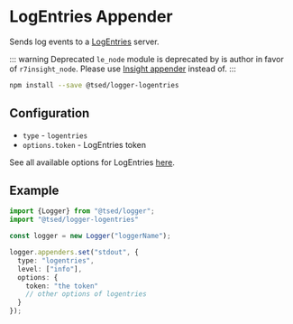 # LogEntries Appender

Sends log events to a [LogEntries](https://logentries.com/) server.

::: warning Deprecated
`le_node` module is deprecated by is author in favor of `r7insight_node`.
Please use [Insight appender](/appenders/insight.md) instead of.
:::

```bash
npm install --save @tsed/logger-logentries
```

## Configuration

* `type` - `logentries`
* `options.token` - LogEntries token

See all available options for LogEntries [here](https://www.npmjs.com/package/le_node).

## Example

```typescript
import {Logger} from "@tsed/logger";
import "@tsed/logger-logentries"

const logger = new Logger("loggerName");

logger.appenders.set("stdout", {
  type: "logentries",
  level: ["info"],
  options: {
    token: "the token"
    // other options of logentries
  }
});
```
